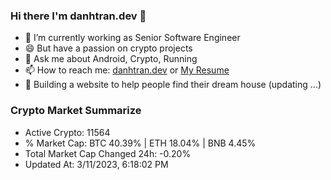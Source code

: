 ### Hi there I'm danhtran.dev 👋

- 🔭 I’m currently working as Senior Software Engineer
- 😄 But have a passion on crypto projects
- 💬 Ask me about Android, Crypto, Running 
- 📫 How to reach me: <a href="https://danhtran.dev" target="_blank">danhtran.dev</a> or <a href="Dan-Resume.pdf" target="_blank">My Resume</a>
- 🌱 Building a website to help people find their dream house (updating ...)

### Crypto Market Summarize
- Active Crypto: 11564
- % Market Cap: BTC 40.39% | ETH 18.04% | BNB 4.45%
- Total Market Cap Changed 24h: -0.20%
- Updated At: 3/11/2023, 6:18:02 PM
